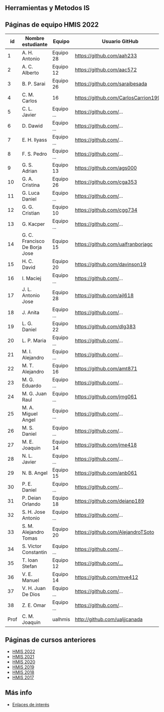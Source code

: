 ## Herramientas y Metodos IS

## Páginas de equipo HMIS 2022

id | Nombre estudiante  | Equipo | Usuario GitHub 
-- | ----------------- | ----------------- | ----------------- 
1	|	A. H. Antonio 	|	Equipo 28	|	https://github.com/aah233 
2	|	A. C. Alberto 	|	Equipo 12	|	https://github.com/aac572  
3	|	B. P. Sarai 	|	Equipo 26	|	https://github.com/saraibesada  
4	|	C. M. Carlos 	|	16	|	https://github.com/CarlosCarrion1998/  
5	|	C. L. Javier 	|	Equipo ...	|	https://github.com/...  
6	|	D. Dawid 	|	Equipo ...	|	https://github.com/...  
7	|	E. H. Ilyass 	|	Equipo ...	|	https://github.com/...  
8	|	F. S. Pedro 	|	Equipo ...	|	https://github.com/...  
9	|	G. S. Adrian 	|	Equipo 13	|	https://github.com/ags000  
10	|	G. A. Cristina 	|	Equipo 26	|	https://github.com/cga353  
11	|	G. Luca Daniel 	|	Equipo ...	|	https://github.com/...  
12	|	G. G. Cristian 	|	Equipo 10	|	https://github.com/cgg734  
13	|	G. Kacper 	|	Equipo ...	|	https://github.com/...  
14	|	G. C. Francisco De Borja Jose 	|	Equipo 15	|	https://github.com/ualfranborjagc  
15	|	H. C. David 	|	Equipo 20	|	https://github.com/davinson19  
16	|	I. Maciej 	|	Equipo ...	|	https://github.com/...  
17	|	J. L. Antonio Jose 	|	Equipo 28	|	https://github.com/ajl618  
18	|	J. Anita 	|	Equipo ...	|	https://github.com/...  
19	|	L. G. Daniel 	|	Equipo 22	|	https://github.com/dlg383  
20	|	L. P. Maria 	|	Equipo ...	|	https://github.com/...  
21	|	M. I. Alejandro 	|	Equipo ...	|	https://github.com/...  
22	|	M. T. Alejandro 	|	Equipo 16	|	https://github.com/amt871  
23	|	M. G. Eduardo 	|	Equipo ...	|	https://github.com/...  
24	|	M. G. Juan Raul 	|	Equipo ...	|	https://github.com/jmg061  
25	|	M. A. Miguel Angel 	|	Equipo ...	|	https://github.com/...  
26	|	M. S. Daniel 	|	Equipo ...	|	https://github.com/...  
27	|	M. E. Joaquin 	|	Equipo 14	|	https://github.com/jme418
28	|	N. L. Javier 	|	Equipo ...	|	https://github.com/...  
29	|	N. B. Angel 	|	Equipo 15 	|	https://github.com/anb061  
30	|	P. E. Daniel 	|	Equipo ...	|	https://github.com/...  
31	|	P. Deian Orlando 	|	Equipo 18	|	https://github.com/deianp189
32	|	S. H. Jose Antonio 	|	Equipo ...	|	https://github.com/...  
33	|	S. M. Alejandro Tomas 	|	Equipo 20	|	https://github.com/AlejandroTSoto  
34	|	S. Victor Constantin 	|	Equipo ...	|	https://github.com/...  
35	|	T. Ioan Stefan 	|	Equipo 12	|	[https://github.com/... ](https://github.com/it557) 
36	|	V. E. Manuel 	|	Equipo 14	|	https://github.com/mve412  
37	|	V. H. Juan De Dios 	|	Equipo ...	|	https://github.com/...  
38	|	Z. E. Omar 	|	Equipo ...	|	https://github.com/...  
Prof | C. M. Joaquin | ualhmis | http://github.com/ualjjcanada  |


## Páginas de cursos anteriores
* [HMIS 2022](index2022.md)
* [HMIS 2021](index2021.md)
* [HMIS 2020](index2020.md)
* [HMIS 2019](index2019.md)
* [HMIS 2018](index2018.md)
* [HMIS 2017](index2017.md)

## Más info
* [Enlaces de interés](enlaces.md)
